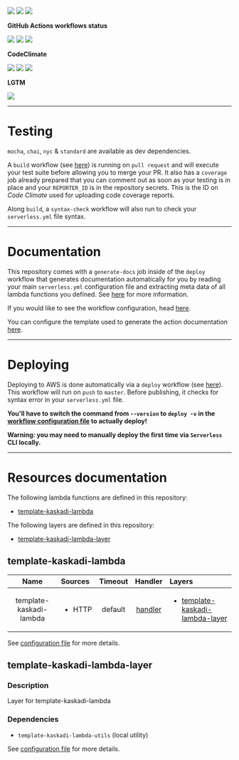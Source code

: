 ![](https://img.shields.io/github/package-json/v/kaskadi/template-kaskadi-lambda)
![](https://img.shields.io/badge/code--style-standard-blue)
![](https://img.shields.io/github/license/kaskadi/template-kaskadi-lambda?color=blue)

**GitHub Actions workflows status**

[![](https://img.shields.io/github/workflow/status/kaskadi/template-kaskadi-lambda/deploy?label=deployed&logo=Amazon%20AWS)](https://github.com/kaskadi/template-kaskadi-lambda/actions?query=workflow%3Adeploy)
[![](https://img.shields.io/github/workflow/status/kaskadi/template-kaskadi-lambda/build?label=build&logo=mocha)](https://github.com/kaskadi/template-kaskadi-lambda/actions?query=workflow%3Abuild)
[![](https://img.shields.io/github/workflow/status/kaskadi/template-kaskadi-lambda/syntax-check?label=syntax-check&logo=serverless)](https://github.com/kaskadi/template-kaskadi-lambda/actions?query=workflow%3Asyntax-check)

**CodeClimate**

[![](https://img.shields.io/codeclimate/maintainability/kaskadi/template-kaskadi-lambda?label=maintainability&logo=Code%20Climate)](https://codeclimate.com/github/kaskadi/template-kaskadi-lambda)
[![](https://img.shields.io/codeclimate/tech-debt/kaskadi/template-kaskadi-lambda?label=technical%20debt&logo=Code%20Climate)](https://codeclimate.com/github/kaskadi/template-kaskadi-lambda)
[![](https://img.shields.io/codeclimate/coverage/kaskadi/template-kaskadi-lambda?label=test%20coverage&logo=Code%20Climate)](https://codeclimate.com/github/kaskadi/template-kaskadi-lambda)

**LGTM**

[![](https://img.shields.io/lgtm/grade/javascript/github/kaskadi/template-kaskadi-lambda?label=code%20quality&logo=LGTM)](https://lgtm.com/projects/g/kaskadi/template-kaskadi-lambda/?mode=list&logo=LGTM)

<!-- You can add badges inside of this section if you'd like -->

****

# Testing

`mocha`, `chai`, `nyc` & `standard` are available as dev dependencies.

A `build` workflow (see [here](./.github/workflows/build.yml)) is running on `pull request` and will execute your test suite before allowing you to merge your PR. It also has a `coverage` job already prepared that you can comment out as soon as your testing is in place and your `REPORTER_ID` is in the repository secrets. This is the ID on _Code Climate_ used for uploading code coverage reports.

Along `build`, a `syntax-check` workflow will also run to check your `serverless.yml` file syntax.

****

# Documentation

This repository comes with a `generate-docs` job inside of the `deploy` workflow that generates documentation automatically for you by reading your main `serverless.yml` configuration file and extracting meta data of all lambda functions you defined. See [here](https://github.com/kaskadi/action-generate-docs) for more information.

If you would like to see the workflow configuration, head [here](./.github/workflows/deploy.yml).

You can configure the template used to generate the action documentation [here](./docs/template.md).

****

# Deploying

Deploying to AWS is done automatically via a `deploy` workflow (see [here](./.github/workflows/deploy.yml)). This workflow will run on `push` to `master`. Before publishing, it checks for syntax error in your `serverless.yml` file.

**You'll have to switch the command from `--version` to `deploy -v` in the [workflow configuration file](./.github/workflows/deploy.yml) to actually deploy!**

**Warning: you may need to manually deploy the first time via `Serverless` CLI locally.**

****

<!-- automatically generated documentation will be placed in here -->
# Resources documentation

The following lambda functions are defined in this repository:
- [template-kaskadi-lambda](#template-kaskadi-lambda)

The following layers are defined in this repository:
- [template-kaskadi-lambda-layer](#template-kaskadi-lambda-layer)

## template-kaskadi-lambda <a name="template-kaskadi-lambda"></a>

|           Name          | Sources                | Timeout |                 Handler                 | Layers                                                                            |
| :---------------------: | :--------------------- | :-----: | :-------------------------------------: | :-------------------------------------------------------------------------------- |
| template-kaskadi-lambda | <ul><li>HTTP</li></ul> | default | [handler](./template-kaskadi-lambda.js) | <ul><li>[template-kaskadi-lambda-layer](#template-kaskadi-lambda-layer)</li></ul> |

See [configuration file](./serverless.yml) for more details.

## template-kaskadi-lambda-layer <a name="template-kaskadi-lambda-layer"></a>

### Description

Layer for template-kaskadi-lambda

### Dependencies

- `template-kaskadi-lambda-utils` (local utility)

See [configuration file](./serverless.yml) for more details.
<!-- automatically generated documentation will be placed in here -->

<!-- You can customize this template as you'd like! -->
